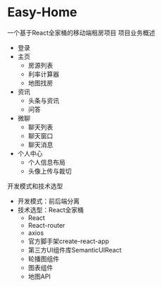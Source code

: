 # Easy-Home
一个基于React全家桶的移动端租房项目
项目业务概述

- 登录
- 主页
  - 房源列表
  - 利率计算器
  - 地图找房
- 资讯
  - 头条与资讯
  - 问答
- 微聊
  - 聊天列表
  - 聊天窗口
  - 聊天消息
- 个人中心
  - 个人信息布局
  - 头像上传与裁切

开发模式和技术选型

- 开发模式：前后端分离
- 技术选型：React全家桶
  - React
  - React-router
  - axios
  - 官方脚手架create-react-app
  - 第三方UI组件库SemanticUIReact
  - 轮播图组件
  - 图表组件
  - 地图API

